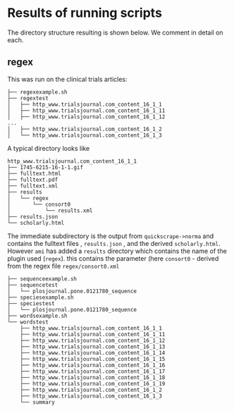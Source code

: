 
# Results of running scripts

The directory structure resulting is shown below. We comment in detail on each.

## regex

This was run on the clinical trials articles:

```
├── regexexample.sh
├── regextest
│   ├── http_www.trialsjournal.com_content_16_1_1
│   ├── http_www.trialsjournal.com_content_16_1_11
│   ├── http_www.trialsjournal.com_content_16_1_12
...
│   ├── http_www.trialsjournal.com_content_16_1_2
│   └── http_www.trialsjournal.com_content_16_1_3
```
A typical directory looks like
```
http_www.trialsjournal.com_content_16_1_1
├── 1745-6215-16-1-1.gif
├── fulltext.html
├── fulltext.pdf
├── fulltext.xml
├── results
│   └── regex
│       └── consort0
│           └── results.xml
├── results.json
└── scholarly.html
```
The immediate subdirectory is the output from `quickscrape->norma` and contains the fulltext files , `results.json` , and the derived `scholarly.html`. However `ami` has added a `results` directory which contains the name of the plugin used (`regex`). 
this contains the parameter (here `consort0` - derived from the regex file `regex/consort0.xml`

```
├── sequenceexample.sh
├── sequencetest
│   └── plosjournal.pone.0121780_sequence
├── speciesexample.sh
├── speciestest
│   └── plosjournal.pone.0121780_sequence
├── wordsexample.sh
└── wordstest
    ├── http_www.trialsjournal.com_content_16_1_1
    ├── http_www.trialsjournal.com_content_16_1_11
    ├── http_www.trialsjournal.com_content_16_1_12
    ├── http_www.trialsjournal.com_content_16_1_13
    ├── http_www.trialsjournal.com_content_16_1_14
    ├── http_www.trialsjournal.com_content_16_1_15
    ├── http_www.trialsjournal.com_content_16_1_16
    ├── http_www.trialsjournal.com_content_16_1_17
    ├── http_www.trialsjournal.com_content_16_1_18
    ├── http_www.trialsjournal.com_content_16_1_19
    ├── http_www.trialsjournal.com_content_16_1_2
    ├── http_www.trialsjournal.com_content_16_1_3
    └── summary
    
```

